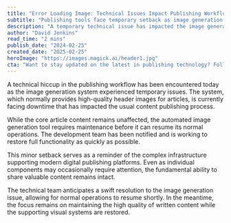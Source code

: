 ```yaml
---
title: "Error Loading Image: Technical Issues Impact Publishing Workflow"
subtitle: "Publishing tools face temporary setback as image generation experiences downtime"
description: "A temporary technical issue has impacted the image generation system in the publishing workflow, while core content functionality remains unaffected. Technical teams are working to restore full service."
author: "David Jenkins"
read_time: "2 mins"
publish_date: "2024-02-25"
created_date: "2025-02-25"
heroImage: "https://images.magick.ai/header1.jpg"
cta: "Want to stay updated on the latest in publishing technology? Follow us on LinkedIn for real-time updates and insights into the tools shaping modern content creation."
---
```


A technical hiccup in the publishing workflow has been encountered today as the image generation system experienced temporary issues. The system, which normally provides high-quality header images for articles, is currently facing downtime that has impacted the usual content publishing process.

While the core article content remains unaffected, the automated image generation tool requires maintenance before it can resume its normal operations. The development team has been notified and is working to restore full functionality as quickly as possible.

This minor setback serves as a reminder of the complex infrastructure supporting modern digital publishing platforms. Even as individual components may occasionally require attention, the fundamental ability to share valuable content remains intact.

The technical team anticipates a swift resolution to the image generation issue, allowing for normal operations to resume shortly. In the meantime, the focus remains on maintaining the high quality of written content while the supporting visual systems are restored.